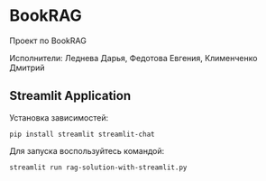# BookRAG

Проект по BookRAG

Исполнители: Леднева Дарья, Федотова Евгения, Клименченко Дмитрий

## Streamlit Application 
Установка зависимостей:

`pip install streamlit streamlit-chat
`

Для запуска воспользуйтесь командой:

`streamlit run rag-solution-with-streamlit.py
`
